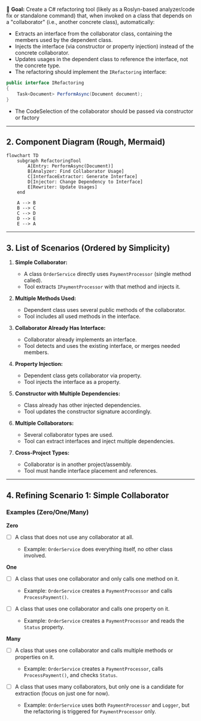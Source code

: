 📝 **Goal:**
Create a C# refactoring tool (likely as a Roslyn-based analyzer/code fix or standalone command) that, when invoked on a class that depends on a "collaborator" (i.e., another concrete class), automatically:

* Extracts an interface from the collaborator class, containing the members used by the dependent class.
* Injects the interface (via constructor or property injection) instead of the concrete collaborator.
* Updates usages in the dependent class to reference the interface, not the concrete type.
* The refactoring should implement the `IRefactoring` interface:

```csharp
public interface IRefactoring
{
    Task<Document> PerformAsync(Document document);
}
```
* The CodeSelection of the collaborator should be passed via constructor or factory

---

## 2. Component Diagram (Rough, Mermaid)

```mermaid
flowchart TD
    subgraph RefactoringTool
        A[Entry: PerformAsync(Document)]
        B[Analyzer: Find Collaborator Usage]
        C[InterfaceExtractor: Generate Interface]
        D[Injector: Change Dependency to Interface]
        E[Rewriter: Update Usages]
    end

    A --> B
    B --> C
    C --> D
    D --> E
    E --> A
```

---

## 3. List of Scenarios (Ordered by Simplicity)

1. **Simple Collaborator:**

   * A class `OrderService` directly uses `PaymentProcessor` (single method called).
   * Tool extracts `IPaymentProcessor` with that method and injects it.

2. **Multiple Methods Used:**

   * Dependent class uses several public methods of the collaborator.
   * Tool includes all used methods in the interface.

3. **Collaborator Already Has Interface:**

   * Collaborator already implements an interface.
   * Tool detects and uses the existing interface, or merges needed members.

4. **Property Injection:**

   * Dependent class gets collaborator via property.
   * Tool injects the interface as a property.

5. **Constructor with Multiple Dependencies:**

   * Class already has other injected dependencies.
   * Tool updates the constructor signature accordingly.

6. **Multiple Collaborators:**

   * Several collaborator types are used.
   * Tool can extract interfaces and inject multiple dependencies.

7. **Cross-Project Types:**

   * Collaborator is in another project/assembly.
   * Tool must handle interface placement and references.

---

## 4. Refining Scenario 1: Simple Collaborator

### Examples (Zero/One/Many)

**Zero**

- [ ] A class that does not use any collaborator at all.

  * Example: `OrderService` does everything itself, no other class involved.

**One**

- [ ] A class that uses one collaborator and only calls one method on it.

  * Example: `OrderService` creates a `PaymentProcessor` and calls `ProcessPayment()`.
- [ ] A class that uses one collaborator and calls one property on it.

  * Example: `OrderService` creates a `PaymentProcessor` and reads the `Status` property.

**Many**

- [ ] A class that uses one collaborator and calls multiple methods or properties on it.

  * Example: `OrderService` creates a `PaymentProcessor`, calls `ProcessPayment()`, and checks `Status`.
- [ ] A class that uses many collaborators, but only one is a candidate for extraction (focus on just one for now).

  * Example: `OrderService` uses both `PaymentProcessor` and `Logger`, but the refactoring is triggered for `PaymentProcessor` only.


